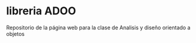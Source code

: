 # libreria ADOO
Repositorio de la página web para la clase de Analisis y diseño orientado a objetos

